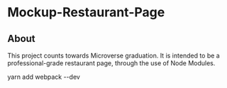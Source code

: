 # Mockup-Restaurant-Page

## About

This project counts towards Microverse graduation. It is intended to be a professional-grade restaurant page, through the use of Node Modules.


yarn add webpack --dev

